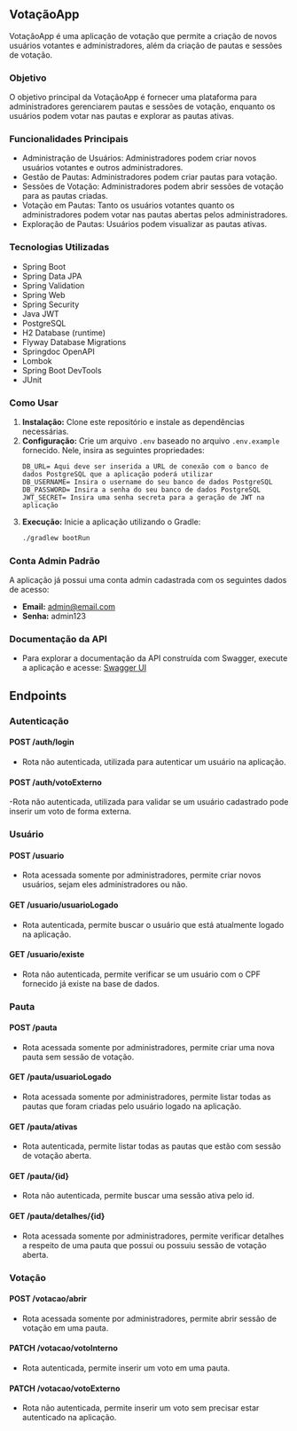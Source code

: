 ## VotaçãoApp

VotaçãoApp é uma aplicação de votação que permite a criação de novos usuários votantes e administradores, além da criação de pautas e sessões de votação.

### Objetivo
O objetivo principal da VotaçãoApp é fornecer uma plataforma para administradores gerenciarem pautas e sessões de votação, enquanto os usuários podem votar nas pautas e explorar as pautas ativas.

### Funcionalidades Principais
- Administração de Usuários: Administradores podem criar novos usuários votantes e outros administradores.
- Gestão de Pautas: Administradores podem criar pautas para votação.
- Sessões de Votação: Administradores podem abrir sessões de votação para as pautas criadas.
- Votação em Pautas: Tanto os usuários votantes quanto os administradores podem votar nas pautas abertas pelos administradores.
- Exploração de Pautas: Usuários podem visualizar as pautas ativas.

### Tecnologias Utilizadas
- Spring Boot
- Spring Data JPA
- Spring Validation
- Spring Web
- Spring Security
- Java JWT
- PostgreSQL
- H2 Database (runtime)
- Flyway Database Migrations
- Springdoc OpenAPI
- Lombok
- Spring Boot DevTools
- JUnit


### Como Usar
1. **Instalação:** Clone este repositório e instale as dependências necessárias.
2. **Configuração:** Crie um arquivo `.env` baseado no arquivo `.env.example` fornecido. Nele, insira as seguintes propriedades:
    ```
    DB_URL= Aqui deve ser inserida a URL de conexão com o banco de dados PostgreSQL que a aplicação poderá utilizar
    DB_USERNAME= Insira o username do seu banco de dados PostgreSQL
    DB_PASSWORD= Insira a senha do seu banco de dados PostgreSQL
    JWT_SECRET= Insira uma senha secreta para a geração de JWT na aplicação
    ```
3. **Execução:** Inicie a aplicação utilizando o Gradle:
    ```bash
    ./gradlew bootRun
    ```

### Conta Admin Padrão
A aplicação já possui uma conta admin cadastrada com os seguintes dados de acesso:
- **Email:** admin@email.com
- **Senha:** admin123


### Documentação da API
- Para explorar a documentação da API construída com Swagger, execute a aplicação e acesse: [Swagger UI](http://localhost:8080/swagger-ui/index.html#/)
  

## Endpoints

### Autenticação

#### POST /auth/login
- Rota não autenticada, utilizada para autenticar um usuário na aplicação.

#### POST /auth/votoExterno
-Rota não autenticada, utilizada para validar se um usuário cadastrado pode inserir um voto de forma externa.

### Usuário

#### POST /usuario
- Rota acessada somente por administradores, permite criar novos usuários, sejam eles administradores ou não.

#### GET /usuario/usuarioLogado
- Rota autenticada, permite buscar o usuário que está atualmente logado na aplicação.

#### GET /usuario/existe
- Rota não autenticada, permite verificar se um usuário com o CPF fornecido já existe na base de dados.

### Pauta

#### POST /pauta
- Rota acessada somente por administradores, permite criar uma nova pauta sem sessão de votação.

#### GET /pauta/usuarioLogado
- Rota acessada somente por administradores, permite listar todas as pautas que foram criadas pelo usuário logado na aplicação.

#### GET /pauta/ativas
- Rota autenticada, permite listar todas as pautas que estão com sessão de votação aberta.

#### GET /pauta/{id}
- Rota não autenticada, permite buscar uma sessão ativa pelo id.

#### GET /pauta/detalhes/{id}
- Rota acessada somente por administradores, permite verificar detalhes a respeito de uma pauta que possui ou possuiu sessão de votação aberta.

### Votação

#### POST /votacao/abrir
- Rota acessada somente por administradores, permite abrir sessão de votação em uma pauta.

#### PATCH /votacao/votoInterno
- Rota autenticada, permite inserir um voto em uma pauta.

#### PATCH /votacao/votoExterno
- Rota não autenticada, permite inserir um voto sem precisar estar autenticado na aplicação.


